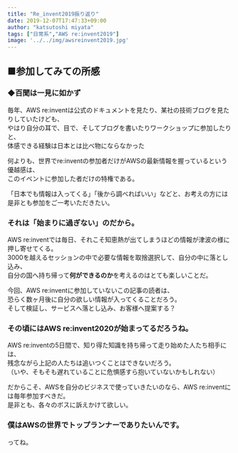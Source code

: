 ```yaml
---
title: "Re_invent2019振り返り"
date: 2019-12-07T17:47:33+09:00
author: "katsutoshi miyata"
tags: ["日常系","AWS re:invent2019"]
image: '../../img/awsreinvent2019.jpg'
---
```


## ■参加してみての所感
### ◆百聞は一見に如かず
毎年、AWS re:inventは公式のドキュメントを見たり、某社の技術ブログを見たりしていたけども、  
やはり自分の耳で、目で、そしてブログを書いたりワークショップに参加したりと、  
体感できる経験は日本とは比べ物にならなかった

何よりも、世界でre:inventの参加者だけがAWSの最新情報を握っているという優越感は、  
このイベントに参加した者だけの特権である。

「日本でも情報は入ってくる」「後から調べればいい」などと、お考えの方には  
是非とも参加をご一考いただきたい。  
### **それは「始まりに過ぎない」のだから。**

AWS re:inventでは毎日、それこそ知恵熱が出てしまうほどの情報が津波の様に押し寄せてくる。  
3000を越えるセッションの中で必要な情報を取捨選択して、自分の中に落とし込み、  
自分の国へ持ち帰って**何ができるのか**を考えるのはとても楽しいことだ。

今回、AWS re:inventに参加していないこの記事の読者は、  
恐らく数ヶ月後に自分の欲しい情報が入ってくることだろう。  
そして検証し、サービスへ落とし込み、お客様へ提案する？

### **その頃にはAWS re:invent2020が始まってるだろうね。**

AWS re:inventの5日間で、知り得た知識を持ち帰って走り始めた人たち相手には、  
残念ながら上記の人たちは追いつくことはできないだろう。  
（いや、そもそも遅れていることに危惧感すら抱いていないかもしれない）

だからこそ、AWSを自分のビジネスで使っていきたいのなら、AWS re:inventには毎年参加すべきだ。  
是非とも、各々のボスに訴えかけて欲しい。

### **僕はAWSの世界でトップランナーでありたいんです。**

ってね。

<br>
<br>